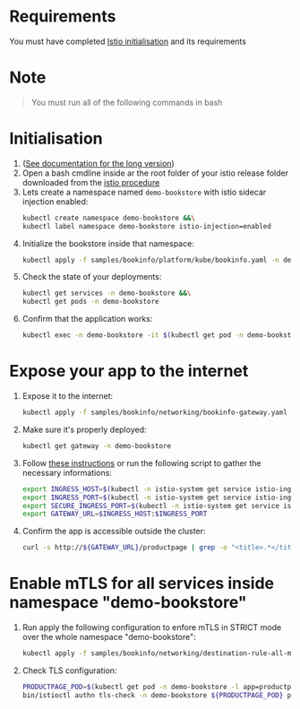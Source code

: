 # Requirements
You must have completed [Istio initialisation](./2-Istio.md) and its requirements

# Note
> You must run all of the following commands in bash

# Initialisation
1. ([See documentation for the long version](https://istio.io/docs/examples/bookinfo/))
2. Open a bash cmdline inside ar the root folder of your istio release folder downloaded from the [istio procedure](./2-Istio.md)
3. Lets create a namespace named `demo-bookstore` with istio sidecar injection enabled:
    ```bash
    kubectl create namespace demo-bookstore &&\
    kubectl label namespace demo-bookstore istio-injection=enabled
    ```
4. Initialize the bookstore inside that namespace:
    ```bash
    kubectl apply -f samples/bookinfo/platform/kube/bookinfo.yaml -n demo-bookstore
    ```
5. Check the state of your deployments:
    ```bash
    kubectl get services -n demo-bookstore &&\
    kubectl get pods -n demo-bookstore
    ```
6. Confirm that the application works:
    ```bash
    kubectl exec -n demo-bookstore -it $(kubectl get pod -n demo-bookstore -l app=ratings -o jsonpath='{.items[0].metadata.name}') -c ratings -- curl productpage:9080/productpage | grep -o "<title>.*</title>"
    ```
# Expose your app to the internet
1. Expose it to the internet:
    ```bash
    kubectl apply -f samples/bookinfo/networking/bookinfo-gateway.yaml -n demo-bookstore
    ```
2. Make sure it's properly deployed:
    ```bash
    kubectl get gateway -n demo-bookstore
    ```
3. Follow [these instructions](https://istio.io/docs/tasks/traffic-management/ingress/ingress-control/#determining-the-ingress-ip-and-ports) or run the following script to gather the necessary informations:
    ```bash
    export INGRESS_HOST=$(kubectl -n istio-system get service istio-ingressgateway -o jsonpath='{.status.loadBalancer.ingress[0].ip}') &&\
    export INGRESS_PORT=$(kubectl -n istio-system get service istio-ingressgateway -o jsonpath='{.spec.ports[?(@.name=="http2")].port}') &&\
    export SECURE_INGRESS_PORT=$(kubectl -n istio-system get service istio-ingressgateway -o jsonpath='{.spec.ports[?(@.name=="https")].port}') &&\
    export GATEWAY_URL=$INGRESS_HOST:$INGRESS_PORT
    ```
4. Confirm the app is accessible outside the cluster:
    ```bash
    curl -s http://${GATEWAY_URL}/productpage | grep -o "<title>.*</title>"
    ```

# Enable mTLS for all services inside namespace "demo-bookstore"
1. Run apply the following configuration to enfore mTLS in STRICT mode over the whole namespace "demo-bookstore":
    ```bash
    kubectl apply -f samples/bookinfo/networking/destination-rule-all-mtls.yaml -n demo-bookstore
    ```
2. Check TLS configuration:
    ```bash
    PRODUCTPAGE_POD=$(kubectl get pod -n demo-bookstore -l app=productpage -o jsonpath={.items..metadata.name}) &&\
    bin/istioctl authn tls-check -n demo-bookstore ${PRODUCTPAGE_POD} productpage.demo-bookstore.svc.cluster.local
    ```